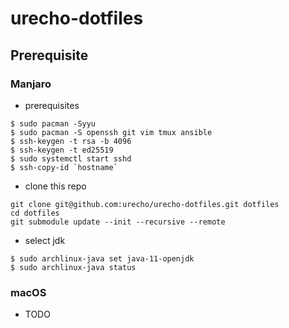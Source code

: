 # urecho-dotfiles

## Prerequisite

### Manjaro

- prerequisites

```
$ sudo pacman -Syyu
$ sudo pacman -S openssh git vim tmux ansible
$ ssh-keygen -t rsa -b 4096
$ ssh-keygen -t ed25519
$ sudo systemctl start sshd
$ ssh-copy-id `hostname`
```

- clone this repo
```
git clone git@github.com:urecho/urecho-dotfiles.git dotfiles
cd dotfiles
git submodule update --init --recursive --remote
```

- select jdk
```
$ sudo archlinux-java set java-11-openjdk
$ sudo archlinux-java status
```

### macOS

- TODO

